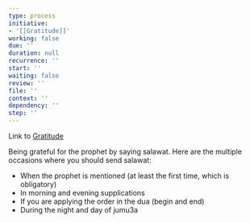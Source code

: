 ```yaml
---
type: process
initiative:
- '[[Gratitude]]'
working: false
due: ''
duration: null
recurrence: ''
start: ''
waiting: false
review: ''
file: ''
context: ''
dependency: ''
step: ''
---
```


Link to [Gratitude](Initiatives/good%20traits/Gratitude.md)

Being grateful for the prophet by saying salawat. Here are the multiple occasions where you should send salawat:

* When the prophet is mentioned (at least the first time, which is obligatory)
* In morning and evening supplications
* If you are applying the order in the dua (begin and end)
* During the night and day of jumu3a
